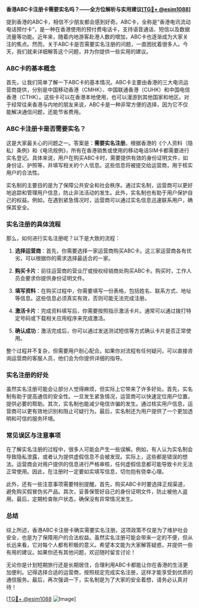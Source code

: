 **香港ABC卡注册卡需要实名吗？——全方位解析与实用建议[[TG💪+ @esim1088](https://t.me/s/esim1088)]**

提到香港的ABC卡，相信不少朋友都会感到好奇。ABC卡，全称是“香港电讯流动电话预付卡”，是一种在香港使用的预付费电话卡，支持语音通话、短信以及数据流量等功能。近年来，随着内地游客赴港人数的增加，ABC卡也逐渐成为大家关注的焦点。然而，关于ABC卡是否需要实名注册的问题，一直困扰着很多人。今天，我们就来详细解答这个问题，并为你提供一些实用的建议。

### ABC卡的基本概念

首先，让我们简单了解一下ABC卡的基本情况。ABC卡主要由香港的三大电讯运营商提供，分别是中国移动香港（CMHK）、中国联通香港（CUHK）和中国电信香港（CTHK）。这些卡可以在香港本地使用，也可以漫游到其他国家和地区。对于经常往来香港与内地的朋友来说，ABC卡是一种非常方便的选择，因为它不仅能解决通信问题，还能节省费用。

### ABC卡注册卡是否需要实名？

这是大家最关心的问题之一。答案是：**需要实名注册**。根据香港的《个人资料（隐私）条例》和《电讯规例》，所有在香港销售或使用的移动电话SIM卡都需要进行实名登记。具体来说，用户在购买ABC卡时，需要提供有效的身份证明文件，如身份证、护照等，并填写相关的个人信息。这些信息将被提交给运营商，用于核实用户的合法性。

实名制的主要目的是为了保障公共安全和社会秩序。通过实名制，运营商可以更好地追踪和管理用户信息，防止非法活动的发生。此外，实名制也有助于用户保护自己的权益。例如，在遇到紧急情况时，运营商可以通过实名信息迅速联系用户，确保其安全。

### 实名注册的具体流程

那么，如何进行实名注册呢？以下是大致的流程：

1. **选择运营商**：首先，你需要选择一家运营商购买ABC卡。这三家运营商各有优劣，可以根据你的需求选择最适合的一家。
   
2. **购买卡片**：前往运营商的营业厅或授权经销商处购买ABC卡。购买时，工作人员会要求你提供身份证明文件。

3. **填写资料**：在购买过程中，你需要填写一份表格，包括姓名、联系方式、地址等信息。这些信息必须真实有效，否则可能无法完成注册。

4. **激活卡片**：完成资料填写后，你需要按照指示激活卡片。通常可以通过拨打特定号码或下载相关应用程序来完成激活。

5. **确认成功**：激活完成后，你可以通过发送测试短信等方式确认卡片是否正常使用。

整个过程并不复杂，但需要用户耐心配合。如果你对流程有任何疑问，可以直接咨询运营商的客服人员，他们会为你提供详细的指导。

### 实名注册的好处

虽然实名注册可能会让部分人觉得麻烦，但实际上它带来了许多好处。首先，实名制有助于提高通信的安全性。一旦发生紧急情况，运营商可以快速定位用户位置，提供必要的帮助。其次，实名制也能减少电信诈骗的发生。通过核实用户信息，运营商可以更有效地识别和阻止可疑行为。最后，实名制还为用户提供了一个更加透明和可信的服务环境。

### 常见误区与注意事项

在了解实名注册的过程中，很多人可能会产生一些误解。例如，有人认为实名制会导致隐私泄露，或者认为提供虚假信息不会被发现。实际上，这些都是错误的想法。运营商会对用户提供的信息进行严格审核，任何虚假信息都可能导致卡片无法正常使用。因此，在注册时一定要如实填写信息，切勿抱有侥幸心理。

此外，还有一些注意事项需要特别提醒。首先，购买ABC卡时要选择正规渠道，避免购买假冒伪劣产品。其次，妥善保管好自己的身份证明文件，防止被他人盗用。最后，定期检查账户状态，确保没有异常情况发生。

### 总结

综上所述，香港ABC卡注册卡确实需要实名注册。这项政策不仅是为了维护社会安全，也是为了保障用户的合法权益。虽然实名注册可能会带来一定的不便，但从长远来看，它对每个人都有积极的意义。希望本文能为大家解答疑惑，并提供一些有用的建议。如果你还有其他问题，欢迎随时留言讨论！

无论你是计划短期旅行还是长期居住，合理利用ABC卡都能让你在香港的生活更加便利。记得选择合适的运营商，按照规定完成实名注册，这样才能享受到优质的通信服务。最后，再次强调一下，实名制是为了大家的安全着想，请务必认真对待！

[[TG💪+ @esim1088](https://t.me/s/esim1088) ![Image](https://i.postimg.cc/4NQfJmqS/Snipaste-2025-05-13-00-14-12.png)]